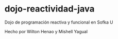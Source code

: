 # dojo-reactividad-java

Dojo de programación reactiva y funcional en Sofka U

Hecho por Wilton Henao y Mishell Yagual
